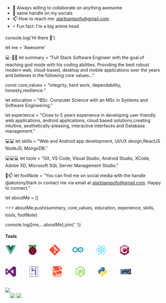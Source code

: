 

<!--
**akotonyStark/akotonyStark** is a ✨ _special_ ✨ repository because its `README.md` (this file) appears on your GitHub profile.
-->

- 👯 Always willing to collaborate on anything awesome
- 💬 same handle on my socials 
- 📫 How to reach me: alarbiampofo@gmail.com 
- ⚡ Fun fact: I'm a big anime head

console.log('Hi there 👋')

let me = 'Awesome'

💻-🧑‍💻
let summary = "Full Stack Software Engineer with the goal of reaching god mode with his coding abilities. Providing the best robust modern web, cloud-based, desktop and mobile applications over the years and believes in the following core values..."

const core_values = "integrity, hard work, dependability, honesty,resilience."

let education = "BSc. Computer Science with an MSc in Systems and Software Engineering."

let experience = "Close to 5 years experience in developing user friendly web applications, android applications, cloud based solutions,creating intuitive, aesthetically-pleasing, interactive interfaces and Database management."

💻💻
let skills = "Web and Android app development, UI/UX design,ReactJS NodeJS, MongoDB."

💻💻💻
let tools = "Git, VS Code, Visual Studio, Android Studio, XCode, Adobe XD, Microsoft SQL Server Management Studio."

💬📫 
let footNote = "You can find me on social media with the handle @akotonyStark or contact me via email at alarbiampofo@gmail.com. Happy to connect."
 
let aboutMe = []

⚡⚡⚡
aboutMe.push(summary, core_values, education, experience, skills, tools, footNote)

console.log([me,...aboutMe].join(' '))

#### Tools

<img src="https://github.com/devicons/devicon/blob/master/icons/vuejs/vuejs-original.svg" width="35px">&nbsp;&nbsp;&nbsp;&nbsp;&nbsp;&nbsp;&nbsp;&nbsp;
<img src="https://github.com/devicons/devicon/blob/master/icons/raspberrypi/raspberrypi-original.svg" width="35px">&nbsp;&nbsp;&nbsp;&nbsp;&nbsp;&nbsp;&nbsp;&nbsp;
<img src="https://github.com/devicons/devicon/blob/master/icons/git/git-original.svg" width="35px">&nbsp;&nbsp;&nbsp;&nbsp;&nbsp;&nbsp;&nbsp;&nbsp;&nbsp;
<img src="https://github.com/devicons/devicon/blob/master/icons/arduino/arduino-original.svg" width="35px">&nbsp;&nbsp;&nbsp;&nbsp;&nbsp;&nbsp;&nbsp;&nbsp;&nbsp;
<img src="https://github.com/devicons/devicon/blob/master/icons/react/react-original.svg" width="35px">&nbsp;&nbsp;&nbsp;&nbsp;&nbsp;&nbsp;&nbsp;&nbsp;&nbsp;
<img src="https://github.com/devicons/devicon/blob/master/icons/cplusplus/cplusplus-original.svg" width="35px">&nbsp;&nbsp;&nbsp;&nbsp;&nbsp;&nbsp;&nbsp;&nbsp;&nbsp;
<br/>
<br/>

<img src="https://github.com/devicons/devicon/blob/master/icons/visualstudio/visualstudio-plain.svg" width="35px">&nbsp;&nbsp;&nbsp;&nbsp;&nbsp;&nbsp;&nbsp;&nbsp;&nbsp;
<img src="https://github.com/devicons/devicon/blob/master/icons/heroku/heroku-original.svg" width="35px">&nbsp;&nbsp;&nbsp;&nbsp;&nbsp;&nbsp;&nbsp;&nbsp;&nbsp;
<img src="https://github.com/devicons/devicon/blob/master/icons/laravel/laravel-plain-wordmark.svg" width="35px">&nbsp;&nbsp;&nbsp;&nbsp;&nbsp;&nbsp;&nbsp;&nbsp;&nbsp;
<img src="https://github.com/devicons/devicon/blob/master/icons/nodejs/nodejs-original.svg" width="35px">&nbsp;&nbsp;&nbsp;&nbsp;&nbsp;&nbsp;&nbsp;&nbsp;
<img src="https://github.com/devicons/devicon/blob/master/icons/python/python-original.svg" width="35px">&nbsp;&nbsp;&nbsp;&nbsp;&nbsp;&nbsp;&nbsp;&nbsp;&nbsp;
<img src="https://github.com/devicons/devicon/blob/master/icons/php/php-original.svg" width="35px">&nbsp;&nbsp;&nbsp;&nbsp;&nbsp;&nbsp;&nbsp;&nbsp;&nbsp;
<br/>
<br/>

<img align="left" height='200px' src="https://github-readme-stats.vercel.app/api?username=akotonyStark&show_icons=true&include_all_commits=true&theme=dracula&count_private=true"/>

<br/>
<a>
<img align="" height='200px' src="https://github-readme-stats.vercel.app/api/top-langs/?username=akotonyStark&hide_title=false&layout=compact&theme=dracula&count_private=true" />
</a>

<img  src="https://github-readme-streak-stats.herokuapp.com/?user=akotonystark&theme=dracula" />
<br/>



